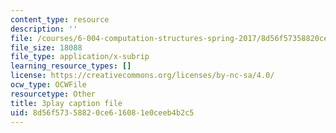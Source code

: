 ```yaml
---
content_type: resource
description: ''
file: /courses/6-004-computation-structures-spring-2017/8d56f57358820ce616081e0ceeb4b2c5_H0xGKKpKaRE.srt
file_size: 18088
file_type: application/x-subrip
learning_resource_types: []
license: https://creativecommons.org/licenses/by-nc-sa/4.0/
ocw_type: OCWFile
resourcetype: Other
title: 3play caption file
uid: 8d56f573-5882-0ce6-1608-1e0ceeb4b2c5
---
```

